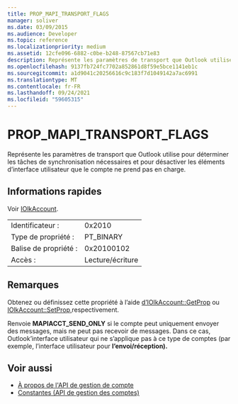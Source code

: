 ```yaml
---
title: PROP_MAPI_TRANSPORT_FLAGS
manager: soliver
ms.date: 03/09/2015
ms.audience: Developer
ms.topic: reference
ms.localizationpriority: medium
ms.assetid: 12cfe096-6882-c0be-b248-87567cb71e83
description: Représente les paramètres de transport que Outlook utilise pour déterminer les tâches de synchronisation nécessaires et pour désactiver les éléments d’interface utilisateur que le compte ne prend pas en charge.
ms.openlocfilehash: 9137fb724fc7702a852861d8f59e5bce1141eb1c
ms.sourcegitcommit: a1d9041c20256616c9c183f7d1049142a7ac6991
ms.translationtype: MT
ms.contentlocale: fr-FR
ms.lasthandoff: 09/24/2021
ms.locfileid: "59605315"
---
```

# <a name="prop_mapi_transport_flags"></a>PROP_MAPI_TRANSPORT_FLAGS

Représente les paramètres de transport que Outlook utilise pour déterminer les tâches de synchronisation nécessaires et pour désactiver les éléments d’interface utilisateur que le compte ne prend pas en charge.
  
## <a name="quick-info"></a>Informations rapides

Voir [IOlkAccount](iolkaccount.md).
  
|||
|:-----|:-----|
|Identificateur :  <br/> |0x2010  <br/> |
|Type de propriété :  <br/> |PT_BINARY  <br/> |
|Balise de propriété :  <br/> |0x20100102  <br/> |
|Accès :  <br/> |Lecture/écriture  <br/> |
   
## <a name="remarks"></a>Remarques

Obtenez ou définissez cette propriété à l’aide [d’IOlkAccount::GetProp](iolkaccount-getprop.md) ou [IOlkAccount::SetProp,](iolkaccount-setprop.md)respectivement.
  
Renvoie **MAPIACCT_SEND_ONLY** si le compte peut uniquement envoyer des messages, mais ne peut pas recevoir de messages. Dans ce cas, Outlook’interface utilisateur qui ne s’applique pas à ce type de comptes (par exemple, l’interface utilisateur pour **l’envoi/réception).**
  
## <a name="see-also"></a>Voir aussi

- [À propos de l'API de gestion de compte](about-the-account-management-api.md)  
- [Constantes (API de gestion des comptes)](constants-account-management-api.md)

